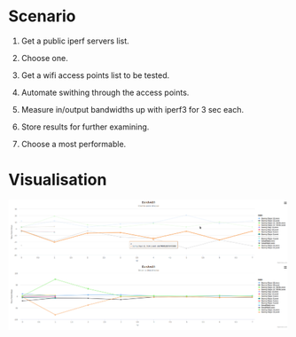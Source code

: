 # Scenario

1. Get a public iperf servers list.

2. Choose one.

3. Get a wifi access points list to be tested.

4. Automate swithing through the access points.

5. Measure in/output bandwidths up with iperf3 for 3 sec each.

6. Store results for further examining.

7. Choose a most performable.

# Visualisation

![Chart](files/chart.png)
